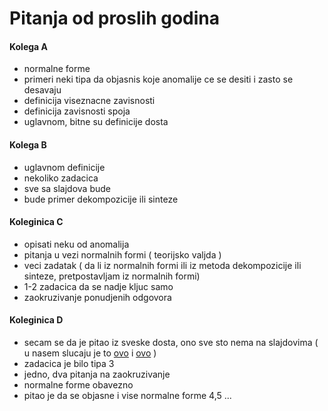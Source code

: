 # Pitanja od proslih godina


#### Kolega A

  - normalne forme
  - primeri neki tipa da objasnis koje anomalije ce se desiti i zasto se desavaju
  - definicija viseznacne zavisnosti
  - definicija zavisnosti spoja
  - uglavnom, bitne su definicije dosta

  
#### Kolega B

  - uglavnom definicije
  - nekoliko zadacica
  - sve sa slajdova bude
  - bude primer dekompozicije ili sinteze
  
#### Koleginica C

  - opisati neku od anomalija 
  - pitanja u vezi normalnih formi ( teorijsko valjda )
  - veci zadatak ( da li iz normalnih formi ili iz metoda dekompozicije ili sinteze, pretpostavljam iz normalnih formi)
  - 1-2 zadacica da se nadje kljuc samo
  - zaokruzivanje ponudjenih odgovora
  
#### Koleginica D

  - secam se da je pitao iz sveske dosta, ono sve sto nema na slajdovima ( u nasem slucaju je to [ovo](https://github.com/FTN-E2-materials/BazePodataka2/tree/main/2020-2021/Predavanja/predavanje-2) i [ovo](https://github.com/FTN-E2-materials/BazePodataka2/tree/main/2020-2021/Predavanja/predavanje-3) )
  - zadacica je bilo tipa 3
  - jedno, dva pitanja na zaokruzivanje
  - normalne forme obavezno
  - pitao je da se objasne i vise normalne forme 4,5 ...
